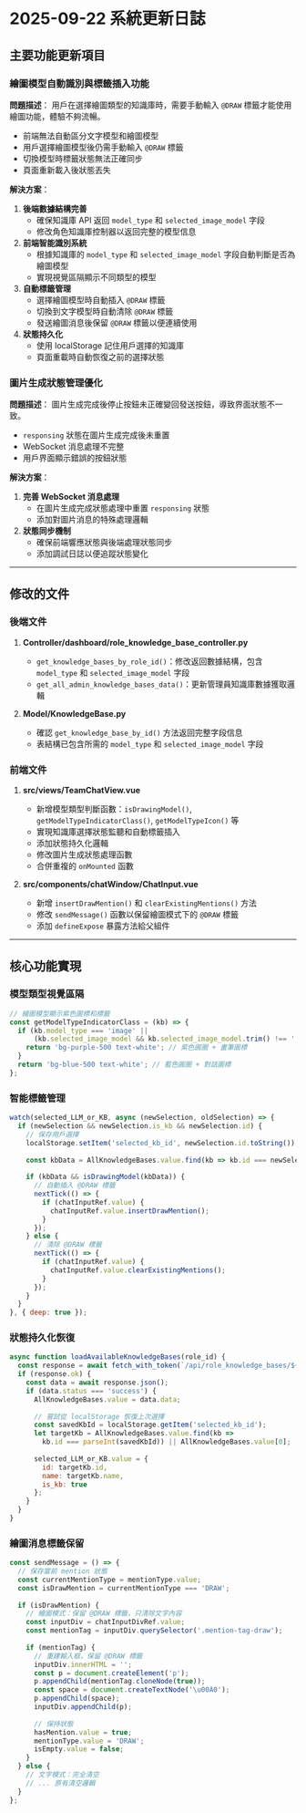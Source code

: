 # 2025-09-22 系統更新日誌

## 主要功能更新項目

### 繪圖模型自動識別與標籤插入功能

**問題描述**：
用戶在選擇繪圖類型的知識庫時，需要手動輸入 `@DRAW` 標籤才能使用繪圖功能，體驗不夠流暢。
* 前端無法自動區分文字模型和繪圖模型
* 用戶選擇繪圖模型後仍需手動輸入 `@DRAW` 標籤
* 切換模型時標籤狀態無法正確同步
* 頁面重新載入後狀態丟失

**解決方案**：
1. **後端數據結構完善**
   * 確保知識庫 API 返回 `model_type` 和 `selected_image_model` 字段
   * 修改角色知識庫控制器以返回完整的模型信息
2. **前端智能識別系統**
   * 根據知識庫的 `model_type` 和 `selected_image_model` 字段自動判斷是否為繪圖模型
   * 實現視覺區隔顯示不同類型的模型
3. **自動標籤管理**
   * 選擇繪圖模型時自動插入 `@DRAW` 標籤
   * 切換到文字模型時自動清除 `@DRAW` 標籤
   * 發送繪圖消息後保留 `@DRAW` 標籤以便連續使用
4. **狀態持久化**
   * 使用 localStorage 記住用戶選擇的知識庫
   * 頁面重載時自動恢復之前的選擇狀態

### 圖片生成狀態管理優化

**問題描述**：
圖片生成完成後停止按鈕未正確變回發送按鈕，導致界面狀態不一致。
* `responsing` 狀態在圖片生成完成後未重置
* WebSocket 消息處理不完整
* 用戶界面顯示錯誤的按鈕狀態

**解決方案**：
1. **完善 WebSocket 消息處理**
   * 在圖片生成完成狀態處理中重置 `responsing` 狀態
   * 添加對圖片消息的特殊處理邏輯
2. **狀態同步機制**
   * 確保前端響應狀態與後端處理狀態同步
   * 添加調試日誌以便追蹤狀態變化

---

## 修改的文件

### 後端文件
1. **Controller/dashboard/role_knowledge_base_controller.py**
   * `get_knowledge_bases_by_role_id()`：修改返回數據結構，包含 `model_type` 和 `selected_image_model` 字段
   * `get_all_admin_knowledge_bases_data()`：更新管理員知識庫數據獲取邏輯

2. **Model/KnowledgeBase.py**
   * 確認 `get_knowledge_base_by_id()` 方法返回完整字段信息
   * 表結構已包含所需的 `model_type` 和 `selected_image_model` 字段

### 前端文件
1. **src/views/TeamChatView.vue**
   * 新增模型類型判斷函數：`isDrawingModel()`, `getModelTypeIndicatorClass()`, `getModelTypeIcon()` 等
   * 實現知識庫選擇狀態監聽和自動標籤插入
   * 添加狀態持久化邏輯
   * 修改圖片生成狀態處理函數
   * 合併重複的 `onMounted` 函數

2. **src/components/chatWindow/ChatInput.vue**
   * 新增 `insertDrawMention()` 和 `clearExistingMentions()` 方法
   * 修改 `sendMessage()` 函數以保留繪圖模式下的 `@DRAW` 標籤
   * 添加 `defineExpose` 暴露方法給父組件

---

## 核心功能實現

### 模型類型視覺區隔
```javascript
// 繪圖模型顯示紫色圖標和標籤
const getModelTypeIndicatorClass = (kb) => {
  if (kb.model_type === 'image' || 
      (kb.selected_image_model && kb.selected_image_model.trim() !== '')) {
    return 'bg-purple-500 text-white'; // 紫色圓圈 + 畫筆圖標
  }
  return 'bg-blue-500 text-white'; // 藍色圓圈 + 對話圖標
};
```

### 智能標籤管理
```javascript
watch(selected_LLM_or_KB, async (newSelection, oldSelection) => {
  if (newSelection && newSelection.is_kb && newSelection.id) {
    // 保存用戶選擇
    localStorage.setItem('selected_kb_id', newSelection.id.toString());
    
    const kbData = AllKnowledgeBases.value.find(kb => kb.id === newSelection.id);
    
    if (kbData && isDrawingModel(kbData)) {
      // 自動插入 @DRAW 標籤
      nextTick(() => {
        if (chatInputRef.value) {
          chatInputRef.value.insertDrawMention();
        }
      });
    } else {
      // 清除 @DRAW 標籤
      nextTick(() => {
        if (chatInputRef.value) {
          chatInputRef.value.clearExistingMentions();
        }
      });
    }
  }
}, { deep: true });
```

### 狀態持久化恢復
```javascript
async function loadAvailableKnowledgeBases(role_id) {
  const response = await fetch_with_token(`/api/role_knowledge_bases/${role_id}`);
  if (response.ok) {
    const data = await response.json();
    if (data.status === 'success') {
      AllKnowledgeBases.value = data.data;
      
      // 嘗試從 localStorage 恢復上次選擇
      const savedKbId = localStorage.getItem('selected_kb_id');
      let targetKb = AllKnowledgeBases.value.find(kb => 
        kb.id === parseInt(savedKbId)) || AllKnowledgeBases.value[0];
      
      selected_LLM_or_KB.value = {
        id: targetKb.id, 
        name: targetKb.name, 
        is_kb: true
      };
    }
  }
}
```

### 繪圖消息標籤保留
```javascript
const sendMessage = () => {
  // 保存當前 mention 狀態
  const currentMentionType = mentionType.value;
  const isDrawMention = currentMentionType === 'DRAW';
  
  if (isDrawMention) {
    // 繪圖模式：保留 @DRAW 標籤，只清除文字內容
    const inputDiv = chatInputDivRef.value;
    const mentionTag = inputDiv.querySelector('.mention-tag-draw');
    
    if (mentionTag) {
      // 重建輸入框，保留 @DRAW 標籤
      inputDiv.innerHTML = '';
      const p = document.createElement('p');
      p.appendChild(mentionTag.cloneNode(true));
      const space = document.createTextNode('\u00A0');
      p.appendChild(space);
      inputDiv.appendChild(p);
      
      // 保持狀態
      hasMention.value = true;
      mentionType.value = 'DRAW';
      isEmpty.value = false;
    }
  } else {
    // 文字模式：完全清空
    // ... 原有清空邏輯
  }
};
```

